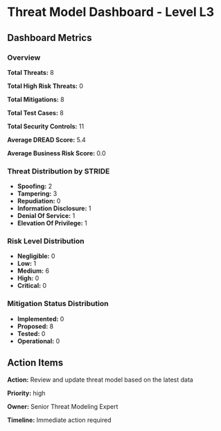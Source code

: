 # Threat Model Dashboard - Level L3 

## Dashboard Metrics

### Overview

**Total Threats:** 8

**Total High Risk Threats:** 0

**Total Mitigations:** 8

**Total Test Cases:** 8

**Total Security Controls:** 11

**Average DREAD Score:** 5.4

**Average Business Risk Score:** 0.0

### Threat Distribution by STRIDE

- **Spoofing:** 2
- **Tampering:** 3
- **Repudiation:** 0
- **Information Disclosure:** 1
- **Denial Of Service:** 1
- **Elevation Of Privilege:** 1

### Risk Level Distribution

- **Negligible:** 0
- **Low:** 1
- **Medium:** 6
- **High:** 0
- **Critical:** 0

### Mitigation Status Distribution

- **Implemented:** 0
- **Proposed:** 8
- **Tested:** 0
- **Operational:** 0

## Action Items

**Action:** Review and update threat model based on the latest data

**Priority:** high

**Owner:** Senior Threat Modeling Expert

**Timeline:** Immediate action required

